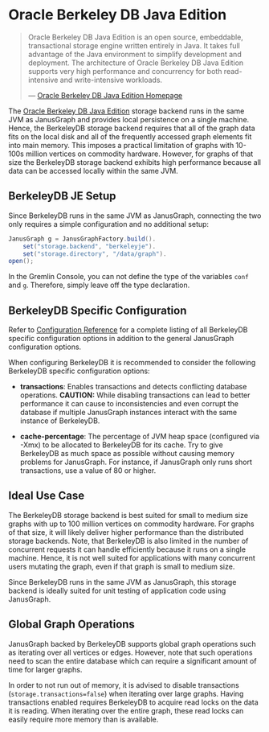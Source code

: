 Oracle Berkeley DB Java Edition
===============================

> Oracle Berkeley DB Java Edition is an open source, embeddable,
> transactional storage engine written entirely in Java. It takes full
> advantage of the Java environment to simplify development and
> deployment. The architecture of Oracle Berkeley DB Java Edition
> supports very high performance and concurrency for both read-intensive
> and write-intensive workloads.
>
> —  [Oracle Berkeley DB Java Edition
> Homepage](http://www.oracle.com/technetwork/database/berkeleydb/overview/index-093405.html)

The [Oracle Berkeley DB Java
Edition](http://www.oracle.com/technetwork/database/berkeleydb/overview/index-093405.html)
storage backend runs in the same JVM as JanusGraph and provides local
persistence on a single machine. Hence, the BerkeleyDB storage backend
requires that all of the graph data fits on the local disk and all of
the frequently accessed graph elements fit into main memory. This
imposes a practical limitation of graphs with 10-100s million vertices
on commodity hardware. However, for graphs of that size the BerkeleyDB
storage backend exhibits high performance because all data can be
accessed locally within the same JVM.

BerkeleyDB JE Setup
-------------------

Since BerkeleyDB runs in the same JVM as JanusGraph, connecting the two
only requires a simple configuration and no additional setup:
```java
JanusGraph g = JanusGraphFactory.build().
    set("storage.backend", "berkeleyje").
    set("storage.directory", "/data/graph").
open();
```

In the Gremlin Console, you can not define the type of the variables
`conf` and `g`. Therefore, simply leave off the type declaration.

BerkeleyDB Specific Configuration
---------------------------------

Refer to [Configuration Reference](../basics/configuration-reference.md) for a complete listing of all BerkeleyDB
specific configuration options in addition to the general JanusGraph
configuration options.

When configuring BerkeleyDB it is recommended to consider the following
BerkeleyDB specific configuration options:

-   **transactions**: Enables transactions and detects conflicting
    database operations. **CAUTION:** While disabling transactions can
    lead to better performance it can cause to inconsistencies and even
    corrupt the database if multiple JanusGraph instances interact with
    the same instance of BerkeleyDB.

-   **cache-percentage**: The percentage of JVM heap space (configured
    via -Xmx) to be allocated to BerkeleyDB for its cache. Try to give
    BerkeleyDB as much space as possible without causing memory problems
    for JanusGraph. For instance, if JanusGraph only runs short
    transactions, use a value of 80 or higher.

Ideal Use Case
--------------

The BerkeleyDB storage backend is best suited for small to medium size
graphs with up to 100 million vertices on commodity hardware. For graphs
of that size, it will likely deliver higher performance than the
distributed storage backends. Note, that BerkeleyDB is also limited in
the number of concurrent requests it can handle efficiently because it
runs on a single machine. Hence, it is not well suited for applications
with many concurrent users mutating the graph, even if that graph is
small to medium size.

Since BerkeleyDB runs in the same JVM as JanusGraph, this storage
backend is ideally suited for unit testing of application code using
JanusGraph.

Global Graph Operations
-----------------------

JanusGraph backed by BerkeleyDB supports global graph operations such as
iterating over all vertices or edges. However, note that such operations
need to scan the entire database which can require a significant amount
of time for larger graphs.

In order to not run out of memory, it is advised to disable transactions
(`storage.transactions=false`) when iterating over large graphs. Having
transactions enabled requires BerkeleyDB to acquire read locks on the
data it is reading. When iterating over the entire graph, these read
locks can easily require more memory than is available.
